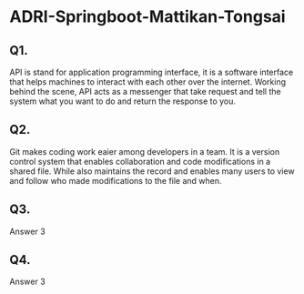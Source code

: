 # ADRI-Springboot-Mattikan-Tongsai

## Q1.

API is stand for application programming interface, it is a software interface that helps machines to interact with each other over the internet. Working behind the scene, API acts as a messenger that take request and tell the system what you want to do and return the response to you.

## Q2.

Git makes coding work eaier among developers in a team. It is a version control system that enables collaboration and code modifications in a shared file. While also maintains the record and enables many users to view and follow who made modifications to the file and when.

## Q3.

Answer 3

## Q4.

Answer 3
